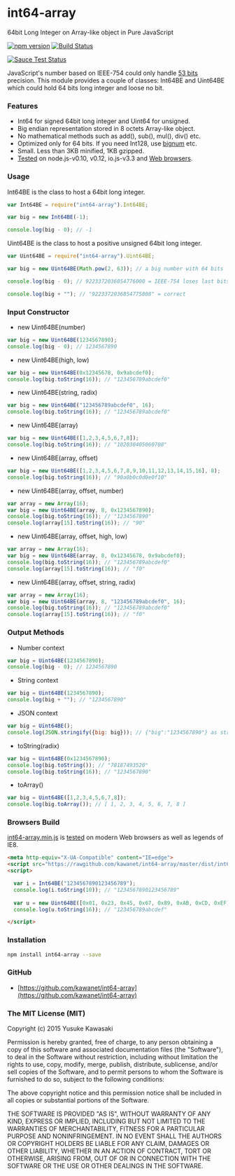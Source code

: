# int64-array

64bit Long Integer on Array-like object in Pure JavaScript 

[![npm version](https://badge.fury.io/js/int64-array.svg)](http://badge.fury.io/js/int64-array) [![Build Status](https://travis-ci.org/kawanet/int64-array.svg?branch=master)](https://travis-ci.org/kawanet/int64-array)

[![Sauce Test Status](https://saucelabs.com/browser-matrix/int64-array.svg)](https://saucelabs.com/u/int64-array)

JavaScript's number based on IEEE-754 could only handle [53 bits](https://en.wikipedia.org/wiki/Double-precision_floating-point_format) precision. This module provides a couple of classes: Int64BE and Uint64BE which could hold 64 bits long integer and loose no bit.

### Features

- Int64 for signed 64bit long integer and Uint64 for unsigned.
- Big endian representation stored in 8 octets Array-like object.
- No mathematical methods such as add(), sub(), mul(), div() etc.
- Optimized only for 64 bits. If you need Int128, use [bignum](https://www.npmjs.com/package/bignum) etc.
- Small. Less than 3KB minified, 1KB gzipped.
- [Tested](https://travis-ci.org/kawanet/int64-array) on node.js-v0.10, v0.12, io.js-v3.3 and [Web browsers](https://saucelabs.com/u/int64-array).

### Usage

Int64BE is the class to host a 64bit long integer.

```js
var Int64BE = require("int64-array").Int64BE;

var big = new Int64BE(-1);

console.log(big - 0); // -1
```

Uint64BE is the class to host a positive unsigned 64bit long integer.

```js
var Uint64BE = require("int64-array").Uint64BE;

var big = new Uint64BE(Math.pow(2, 63)); // a big number with 64 bits

console.log(big - 0); // 9223372036854776000 = IEEE-754 loses last bits

console.log(big + ""); // "9223372036854775808" = correct
```

### Input Constructor

- new Uint64BE(number)

```js
var big = new Uint64BE(1234567890);
console.log(big - 0); // 1234567890
```

- new Uint64BE(high, low)

```js
var big = new Uint64BE(0x12345678, 0x9abcdef0);
console.log(big.toString(16)); // "123456789abcdef0"
```

- new Uint64BE(string, radix)

```js
var big = new Uint64BE("123456789abcdef0", 16);
console.log(big.toString(16)); // "123456789abcdef0"
```

- new Uint64BE(array)

```js
var big = new Uint64BE([1,2,3,4,5,6,7,8]);
console.log(big.toString(16)); // "102030405060708"
```

- new Uint64BE(array, offset)

```js
var big = new Uint64BE([1,2,3,4,5,6,7,8,9,10,11,12,13,14,15,16], 8);
console.log(big.toString(16)); // "90a0b0c0d0e0f10"
```

- new Uint64BE(array, offset, number)

```js
var array = new Array(16);
var big = new Uint64BE(array, 8, 0x1234567890);
console.log(big.toString(16)); // "1234567890"
console.log(array[15].toString(16)); // "90"
```

- new Uint64BE(array, offset, high, low)

```js
var array = new Array(16);
var big = new Uint64BE(array, 8, 0x12345678, 0x9abcdef0);
console.log(big.toString(16)); // "123456789abcdef0"
console.log(array[15].toString(16)); // "f0"
```

- new Uint64BE(array, offset, string, radix)

```js
var array = new Array(16);
var big = new Uint64BE(array, 8, "123456789abcdef0", 16);
console.log(big.toString(16)); // "123456789abcdef0"
console.log(array[15].toString(16)); // "f0"
```

### Output Methods

- Number context

```js
var big = Uint64BE(1234567890);
console.log(big - 0); // 1234567890
```

- String context

```js
var big = Uint64BE(1234567890);
console.log(big + ""); // "1234567890"
```

- JSON context

```js
var big = Uint64BE();
console.log(JSON.stringify({big: big})); // {"big":"1234567890"} as string
```

- toString(radix)

```js
var big = Uint64BE(0x1234567890);
console.log(big.toString()); // "78187493520"
console.log(big.toString(16)); // "1234567890"
```

- toArray()

```js
var big = Uint64BE([1,2,3,4,5,6,7,8]);
console.log(big.toArray()); // [ 1, 2, 3, 4, 5, 6, 7, 8 ]
```

### Browsers Build

[int64-array.min.js](https://rawgithub.com/kawanet/int64-array/master/dist/int64-array.min.js) is [tested](https://saucelabs.com/u/int64-array) on modern Web browsers as well as legends of IE8.

```html
<meta http-equiv="X-UA-Compatible" content="IE=edge">
<script src="https://rawgithub.com/kawanet/int64-array/master/dist/int64-array.min.js"></script>
<script>

  var i = Int64BE("1234567890123456789");
  console.log(i.toString(10)); // "1234567890123456789"
  
  var u = new Uint64BE([0x01, 0x23, 0x45, 0x67, 0x89, 0xAB, 0xCD, 0xEF]);
  console.log(u.toString(16)); // "123456789abcdef"

</script>
```

### Installation

```sh
npm install int64-array --save
```

### GitHub

- [https://github.com/kawanet/int64-array](https://github.com/kawanet/int64-array)

### The MIT License (MIT)

Copyright (c) 2015 Yusuke Kawasaki

Permission is hereby granted, free of charge, to any person obtaining a copy
of this software and associated documentation files (the "Software"), to deal
in the Software without restriction, including without limitation the rights
to use, copy, modify, merge, publish, distribute, sublicense, and/or sell
copies of the Software, and to permit persons to whom the Software is
furnished to do so, subject to the following conditions:

The above copyright notice and this permission notice shall be included in all
copies or substantial portions of the Software.

THE SOFTWARE IS PROVIDED "AS IS", WITHOUT WARRANTY OF ANY KIND, EXPRESS OR
IMPLIED, INCLUDING BUT NOT LIMITED TO THE WARRANTIES OF MERCHANTABILITY,
FITNESS FOR A PARTICULAR PURPOSE AND NONINFRINGEMENT. IN NO EVENT SHALL THE
AUTHORS OR COPYRIGHT HOLDERS BE LIABLE FOR ANY CLAIM, DAMAGES OR OTHER
LIABILITY, WHETHER IN AN ACTION OF CONTRACT, TORT OR OTHERWISE, ARISING FROM,
OUT OF OR IN CONNECTION WITH THE SOFTWARE OR THE USE OR OTHER DEALINGS IN THE
SOFTWARE.
